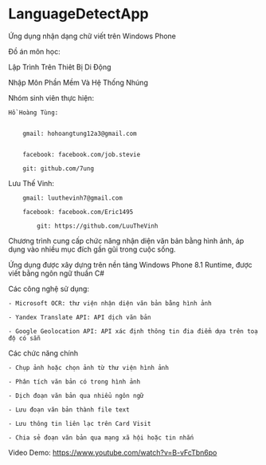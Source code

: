 # LanguageDetectApp

Ứng dụng nhận dạng chữ viết trên Windows Phone

Đồ án môn học:
	
Lập Trình Trên Thiêt Bị Di Động
	
Nhập Môn Phần Mềm Và Hệ Thống Nhúng
  


Nhóm sinh viên thực hiện:

    
	Hồ Hoàng Tùng:
      
      
		gmail: hohoangtung12a3@gmail.com
      
      
		facebook: facebook.com/job.stevie

		git: github.com/7ung

      
  Lưu Thế Vinh:
  
		gmail: luuthevinh7@gmail.com
      
		facebook: facebook.com/Eric1495

	    	git: https://github.com/LuuTheVinh


Chương trình cung cấp chức năng nhận diện văn bản bằng hình ảnh, áp dụng vào nhiều mục đích gần gũi trong cuộc sống.



Ứng dụng được xây dựng trên nền tảng Windows Phone 8.1 Runtime, được viết bằng ngôn ngữ thuần C#



Các công nghệ sử dụng:

    - Microsoft OCR: thư viện nhận diện văn bản bằng hình ảnh

    - Yandex Translate API: API dịch văn bản

    - Google Geolocation API: API xác định thông tin đia điểm dựa trên toạ độ có sẵn



Các chức năng chính

    - Chụp ảnh hoặc chọn ảnh từ thư viện hình ảnh

    - Phân tích văn bản có trong hình ảnh

    - Dịch đoạn văn bản qua nhiểu ngôn ngữ

    - Lưu đoạn văn bản thành file text

    - Lưu thông tin liên lạc trên Card Visit

    - Chia sẻ đoạn văn bản qua mạng xã hội hoặc tin nhắn



Video Demo:
    https://www.youtube.com/watch?v=B-vFcTbn6po
  
